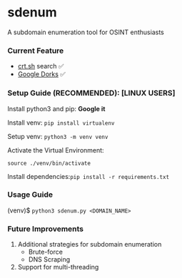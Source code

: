 # sdenum
A subdomain enumeration tool for OSINT enthusiasts

### Current Feature
* [crt.sh](https://crt.sh/) search ✅
* [Google Dorks](https://exploit-db.com/google-hacking-database) ✅

### Setup Guide (RECOMMENDED): [LINUX USERS]
Install python3 and pip: **Google it**

Install venv: `pip install virtualenv`

Setup venv: `python3 -m venv venv`

Activate the Virtual Environment:

`source ./venv/bin/activate`

Install dependencies:`pip install -r requirements.txt`


### Usage Guide

(venv)$ `python3 sdenum.py <DOMAIN_NAME>`



### Future Improvements
1. Additional strategies for subdomain enumeration
    * Brute-force
    * DNS Scraping
2. Support for multi-threading
